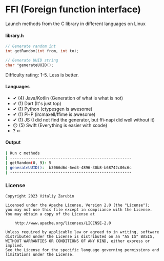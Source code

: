 FFI (Foreign function interface)
===================

Launch methods from the C library in different languages on Linux

#### library.h

```c
// Generate random int
int getRandom(int from, int to);

// Generate UUID string
char *generateUUID();
```

Difficulty rating: 1-5. Less is better.

#### Languages

* ✔ (4) Java/Kotlin (Generation of what is what is not)
* ✔ (1) Dart (It's just top)
* ✔ (1) Python (ctypesgen is awesome)
* ✔ (1) PHP (ircmaxell/ffime is awesome)
* ✔ (1) JS (I did not find the generator, but ffi-napi did well without it)
* ☹ (5) Swift (Everything is easier with xcode)
* ? ⇦

#### Output

```bash
| Run c methods
| -----------------------------------------------------
| getRandom(0, 9): 5
| generateUUID():  b3066d6d-6ed3-4896-30b8-b68742c06c6c
| -----------------------------------------------------
```

### License

```
Copyright 2023 Vitaliy Zarubin

Licensed under the Apache License, Version 2.0 (the "License");
you may not use this file except in compliance with the License.
You may obtain a copy of the License at

    http://www.apache.org/licenses/LICENSE-2.0

Unless required by applicable law or agreed to in writing, software
distributed under the License is distributed on an "AS IS" BASIS,
WITHOUT WARRANTIES OR CONDITIONS OF ANY KIND, either express or implied.
See the License for the specific language governing permissions and
limitations under the License.
```
